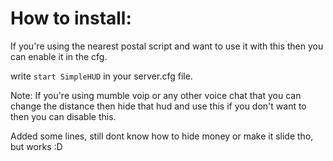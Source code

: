 # How to install:
If you're using the nearest postal script and want to use it with this then you can enable it in the cfg.

write `start SimpleHUD` in your server.cfg file.

Note: If you're using mumble voip or any other voice chat that you can change the distance then hide that hud and use this if you don't want to then you can disable this.

Added some lines, still dont know how to hide money or make it slide tho, but works :D
